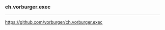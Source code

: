 ### ch.vorburger.exec
---
https://github.com/vorburger/ch.vorburger.exec

```
```

```
```

```
```

